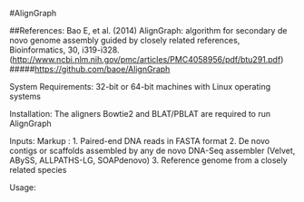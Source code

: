 #AlignGraph


##References:
Bao E, et al. (2014) AlignGraph: algorithm for secondary de novo genome assembly guided by closely related references, Bioinformatics, 30, i319-i328. (http://www.ncbi.nlm.nih.gov/pmc/articles/PMC4058956/pdf/btu291.pdf)
#####https://github.com/baoe/AlignGraph

System Requirements:
32-bit or 64-bit machines with Linux operating systems

Installation:
The aligners Bowtie2 and BLAT/PBLAT are required to run AlignGraph

Inputs:
Markup : 1. Paired-end DNA reads in FASTA format
         2. De novo contigs or scaffolds assembled by any de novo DNA-Seq assembler (Velvet, ABySS, ALLPATHS-LG, SOAPdenovo)
         3. Reference genome from a closely related species

Usage:



